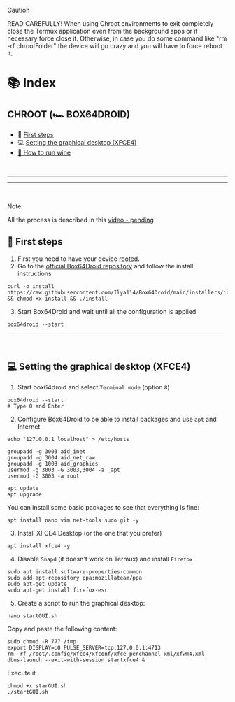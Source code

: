 > [!CAUTION]
> READ CAREFULLY! When using Chroot environments to exit completely close the Termux application even from the background apps or if necessary force close it. Otherwise, in case you do some command like "rm -rf chrootFolder" the device will go crazy and you will have to force reboot it.

# 📚 Index

## CHROOT (🏎️ BOX64DROID)
* 🏁 [First steps](#first-steps-chroot)
* 💻 [Setting the graphical desktop (XFCE4)](#box64droid-chroot)
* [🍷 How to run wine](#box64droid-wine)

<br>

---  
---  

<br>

> [!NOTE]  
> All the process is described in this [video - pending]()

## 🏁 First steps <a name=first-steps-chroot></a>

1. First you need to have your device <u>rooted</u>.
2. Go to the [official Box64Droid repository](https://github.com/Ilya114/Box64Droid?tab=readme-ov-file#installation-instructions) and follow the install instructions

```
curl -o install https://raw.githubusercontent.com/Ilya114/Box64Droid/main/installers/install.sh && chmod +x install && ./install
```

3. Start Box64Droid and wait until all the configuration is applied
```
box64droid --start
```


---  
<br>

## 💻 Setting the graphical desktop (XFCE4) <a name=box64droid-chroot></a>

1. Start box64droid and select `Terminal mode` (option `8`)

```
box64droid --start
# Type 8 and Enter
```

2. Configure Box64Droid to be able to install packages and use `apt` and Internet
```
echo "127.0.0.1 localhost" > /etc/hosts

groupadd -g 3003 aid_inet
groupadd -g 3004 aid_net_raw
groupadd -g 1003 aid_graphics
usermod -g 3003 -G 3003,3004 -a _apt
usermod -G 3003 -a root

apt update
apt upgrade
```

You can install some basic packages to see that everything is fine:
```
apt install nano vim net-tools sudo git -y
```

3. Install XFCE4 Desktop (or the one that you prefer)
```
apt install xfce4 -y
```

4. Disable `Snapd` (it doesn't work on Termux) and install `Firefox`
```
sudo apt install software-properties-common
sudo add-apt-repository ppa:mozillateam/ppa
sudo apt-get update
sudo apt-get install firefox-esr
```

5. Create a script to run the graphical desktop: 

```
nano startGUI.sh
```

Copy and paste the following content: 

```
sudo chmod -R 777 /tmp
export DISPLAY=:0 PULSE_SERVER=tcp:127.0.0.1:4713
rm -rf /root/.config/xfce4/xfconf/xfce-perchannel-xml/xfwm4.xml
dbus-launch --exit-with-session startxfce4 &
```

Execute it
```
chmod +x starGUI.sh
./startGUI.sh
```